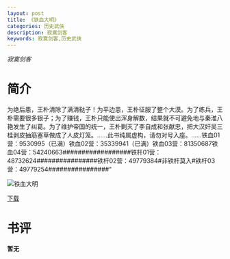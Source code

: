 ```yaml
---
layout: post
title: 《铁血大明》
categories: 历史武侠
description: 寂寞剑客
keywords: 寂寞剑客,历史武侠
---
```

*寂寞剑客*
# 简介
为绝后患，王朴清除了满清鞑子！为平边患，王朴征服了整个大漠。为了练兵，王朴需要很多银子；为了赚钱，王朴只能使出浑身解数，结果就不可避免地与秦淮八艳发生了纠葛。为了维护帝国的统一，王朴剿灭了李自成和张献忠，把大汉奸吴三桂剥皮抽筋塞草做成了人皮灯笼。……此书纯属虚构，请勿对号入座。……铁血01营：9530995（已满）铁血02营：35339941（已满）铁血03营：81350687铁血04营：54240663##################铁杆01营：48732624################铁杆02营：49779384#非铁杆莫入#铁杆03营：49779254################"

![铁血大明](https://cdn.jsdelivr.net/gh/YYbooks0/yybooks0img@master/bookscover2/铁血大明.jpg)

[下载](https://link.jscdn.cn/1drv/aHR0cHM6Ly8xZHJ2Lm1zL3QvcyFBaGU2R2dNWmVFb2poeHk0S2xmWDBSSjh6cEVPP2U9WXJDbFpO.txt)

# 书评

**暂无**